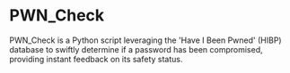 # PWN_Check
PWN_Check is a Python script leveraging the 'Have I Been Pwned' (HIBP) database to swiftly determine if a password has been compromised, providing instant feedback on its safety status.

